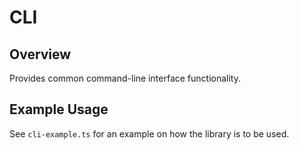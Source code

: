 # CLI

## Overview

Provides common command-line interface functionality.

## Example Usage

See `cli-example.ts` for an example on how the library is to be used.